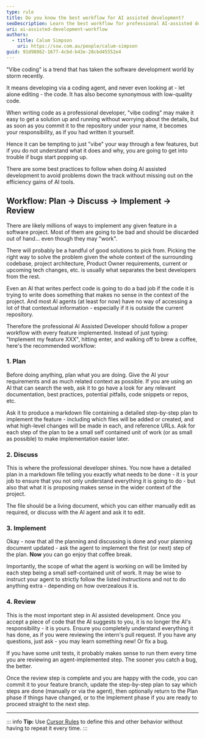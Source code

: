 ```yaml
---
type: rule
title: Do you know the best workflow for AI assisted development?
seoDescription: Learn the best workflow for professional AI-assisted development and avoid the pitfalls of "vibe coding".
uri: ai-assisted-development-workflow
authors:
  - title: Calum Simpson
    uri: https://ssw.com.au/people/calum-simpson
guid: 91d98862-1677-4cbd-b43e-28cbd45552e4
---
```

"Vibe coding" is a trend that has taken the software development world by storm recently.

It means developing via a coding agent, and never even looking at - let alone editing - the code. It has also become synonymous with low-quality code.

When writing code as a professional developer, "vibe coding" may make it easy to get a solution up and running without worrying about the details, but as soon as you commit it to the repository under your name, it becomes your responsibility, as if you had written it yourself.

Hence it can be tempting to just "vibe" your way through a few features, but if you do not understand what it does and why, you are going to get into trouble if bugs start popping up.

There are some best practices to follow when doing AI assisted development to avoid problems down the track without missing out on the efficiency gains of AI tools.
        

<!--endintro-->

## Workflow: Plan → Discuss → Implement → Review

There are likely millions of ways to implement any given feature in a software project. Most of them are going to be bad and should be discarded out of hand... even though they may "work".

There will probably be a handful of good solutions to pick from. Picking the right way to solve the problem given the whole context of the surrounding codebase, project architecture, Product Owner requirements, current or upcoming tech changes, etc. is usually what separates the best developers from the rest.

Even an AI that writes perfect code is going to do a bad job if the code it is trying to write does something that makes no sense in the context of the project. And most AI agents (at least for now) have no way of accessing a lot of that contextual information - especially if it is outside the current repository.

Therefore the professional AI Assisted Developer should follow a proper workflow with every feature implemented. Instead of just typing: "Implement my feature XXX", hitting enter, and walking off to brew a coffee, here's the recommended workflow:

### 1. Plan

Before doing anything, plan what you are doing. Give the AI your requirements and as much related context as possible. If you are using an AI that can search the web, ask it to go have a look for any relevant documentation, best practices, potential pitfalls, code snippets or repos, etc.

Ask it to produce a markdown file containing a detailed step-by-step plan to implement the feature - including which files will be added or created, and what high-level changes will be made in each, and reference URLs. Ask for each step of the plan to be a small self contained unit of work (or as small as possible) to make implementation easier later.

### 2. Discuss

This is where the professional developer shines. You now have a detailed plan in a markdown file telling you exactly what needs to be done - it is your job to ensure that you not only understand everything it is going to do - but also that what it is proposing makes sense in the wider context of the project.

The file should be a living document, which you can either manually edit as required, or discuss with the AI agent and ask it to edit.

### 3. Implement

Okay - now that all the planning and discussing is done and your planning document updated - ask the agent to implement the first (or next) step of the plan. **Now** you can go enjoy that coffee break.

Importantly, the scope of what the agent is working on will be limited by each step being a small self-contained unit of work. It may be wise to instruct your agent to strictly follow the listed instructions and not to do anything extra - depending on how overzealous it is.

### 4. Review

This is the most important step in AI assisted development. Once you accept a piece of code that the AI suggests to you, it is no longer the AI's responsibility - it is yours. Ensure you completely understand everything it has done, as if you were reviewing the intern's pull request. If you have any questions, just ask - you may learn something new! Or fix a bug.

If you have some unit tests, it probably makes sense to run them every time you are reviewing an agent-implemented step. The sooner you catch a bug, the better.

Once the review step is complete and you are happy with the code, you can commit it to your feature branch, update the step-by-step plan to say which steps are done (manually or via the agent), then optionally return to the Plan phase if things have changed, or to the Implement phase if you are ready to proceed straight to the next step.

---

::: info
**Tip:** Use [Cursor Rules](https://docs.cursor.com/context/rules) to define this and other behavior without having to repeat it every time.
:::
